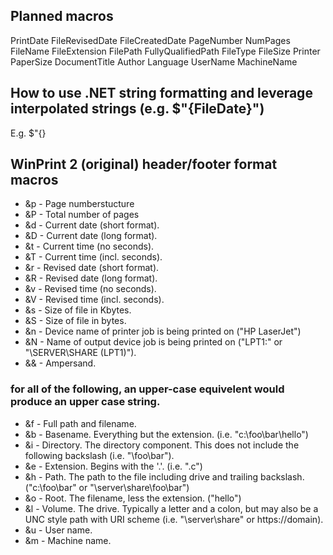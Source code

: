 ## Planned macros
PrintDate
FileRevisedDate
FileCreatedDate
PageNumber
NumPages
FileName
FileExtension
FilePath
FullyQualifiedPath
FileType
FileSize
Printer
PaperSize
DocumentTitle
Author
Language
UserName
MachineName

## How to use .NET string formatting and leverage interpolated strings (e.g. $"{FileDate}")

E.g. $"{}

## WinPrint 2 (original) header/footer format macros
* &p - Page numberstucture
* &P - Total number of pages
* &d - Current date (short format).
* &D - Current date (long format).
* &t - Current time (no seconds).
* &T - Current time (incl. seconds).
* &r - Revised date (short format).
* &R - Revised date (long format).
* &v - Revised time (no seconds).
* &V - Revised time (incl. seconds).
* &s - Size of file in Kbytes. 
* &S - Size of file in bytes. 
* &n - Device name of printer job is being printed on ("HP LaserJet")
* &N - Name of output device job is being printed on ("LPT1:" or 
  "\\SERVER\SHARE (LPT1)").
* && - Ampersand.

### for all of the following, an upper-case equivelent would produce an upper case string.
* &f - Full path and filename.
* &b - Basename.  Everything but the extension. (i.e. "c:\foo\bar\hello")
* &i - Directory.  The directory component. This does not include the following backslash (i.e. "\foo\bar").
* &e - Extension. Begins with the '.'.  (i.e. ".c")
* &h - Path. The path to the file including drive and trailing
  backslash. ("c:\foo\bar\" or "\\server\share\foo\bar\")
* &o - Root. The filename, less the extension. ("hello")
* &l - Volume. The drive. Typically a letter and a colon, but may also be a UNC style path with URI scheme (i.e. "\\server\share" or https://domain).
* &u - User name.
* &m - Machine name.